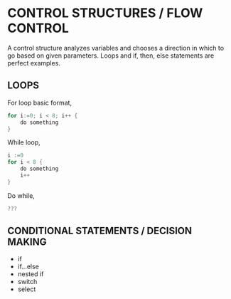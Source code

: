 # CONTROL STRUCTURES / FLOW CONTROL

A control structure analyzes variables and chooses a direction
in which to go based on given parameters.
Loops and if, then, else statements are perfect examples.

## LOOPS

For loop basic format,

```go
for i:=0; i < 8; i++ {
    do something
}
```

While loop,

```go
i :=0
for i < 8 {
    do something
    i++
}
```

Do while,

```go
???
```

## CONDITIONAL STATEMENTS /  DECISION MAKING

* if
* if...else
* nested if
* switch
* select
